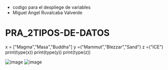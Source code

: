 - codigo para el despliege de variables
- Miguel Angel Ruvalcaba Valverde

# PRA_2TIPOS-DE-DATOS

x = ["Magma","Masa","Buddha"]
y =("Mammut","Blezzar","Sand")
z =("ICE")
print(type(x))
print(type(y))
print(type(z))

![image](https://github.com/user-attachments/assets/697bf160-5f9e-4a14-bdc1-40a788d29054)
![image](https://github.com/user-attachments/assets/85c0bb7a-fbca-48cd-af50-7e12a8e6255f)
